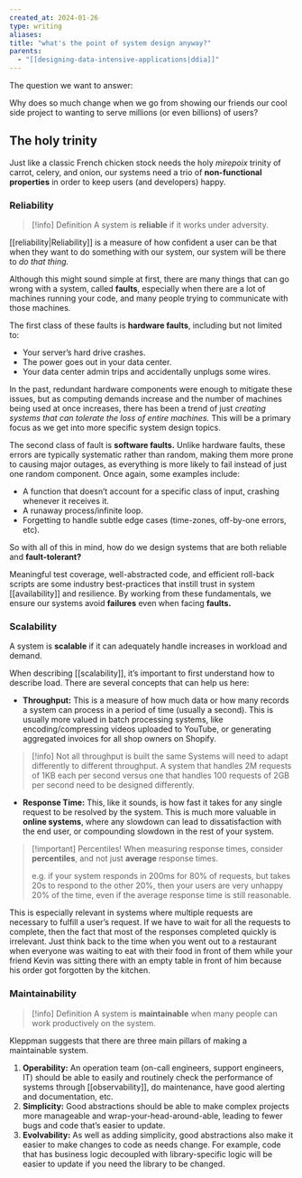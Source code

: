 ```yaml
---
created_at: 2024-01-26
type: writing
aliases: 
title: "what's the point of system design anyway?"
parents:
  - "[[designing-data-intensive-applications|ddia]]"
---
```


The question we want to answer:

Why does so much change when we go from showing our friends our cool side project to wanting to serve millions (or even billions) of users?

## The holy trinity

Just like a classic French chicken stock needs the holy _mirepoix_ trinity of carrot, celery, and onion, our systems need a trio of **non-functional properties** in order to keep users (and developers) happy.

### Reliability

> [!info] Definition
> A system is **reliable** if it works under adversity.

[[reliability|Reliability]] is a measure of how confident a user can be that when they want to do something with our system, our system will be there to _do that thing._

Although this might sound simple at first, there are many things that can go wrong with a system, called **faults**, especially when there are a lot of machines running your code, and many people trying to communicate with those machines.

The first class of these faults is **hardware faults**, including but not limited to:

- Your server’s hard drive crashes.
- The power goes out in your data center.
- Your data center admin trips and accidentally unplugs some wires.

In the past, redundant hardware components were enough to mitigate these issues, but as computing demands increase and the number of machines being used at once increases, there has been a trend of just _creating systems that can tolerate the loss of entire machines._ This will be a primary focus as we get into more specific system design topics.

The second class of fault is **software faults.** Unlike hardware faults, these errors are typically systematic rather than random, making them more prone to causing major outages, as everything is more likely to fail instead of just one random component. Once again, some examples include:

- A function that doesn’t account for a specific class of input, crashing whenever it receives it.
- A runaway process/infinite loop.
- Forgetting to handle subtle edge cases (time-zones, off-by-one errors, etc).

So with all of this in mind, how do we design systems that are both reliable and **fault-tolerant?**

Meaningful test coverage, well-abstracted code, and efficient roll-back scripts are some industry best-practices that instill trust in system [[availability]] and resilience. By working from these fundamentals, we ensure our systems avoid **failures** even when facing **faults.**

### Scalability

A system is **scalable** if it can adequately handle increases in workload and demand.

When describing [[scalability]], it’s important to first understand how to describe load. There are several concepts that can help us here:

- **Throughput:** This is a measure of how much data or how many records a system can process in a period of time (usually a second). This is usually more valued in batch processing systems, like encoding/compressing videos uploaded to YouTube, or generating aggregated invoices for all shop owners on Shopify.

> [!info] Not all throughput is built the same
> Systems will need to adapt differently to different throughput. A system that handles 2M requests of 1KB each per second versus one that handles 100 requests of 2GB per second need to be designed differently.

- **Response Time:** This, like it sounds, is how fast it takes for any single request to be resolved by the system. This is much more valuable in **online systems**, where any slowdown can lead to dissatisfaction with the end user, or compounding slowdown in the rest of your system.

> [!important] Percentiles!
> When measuring response times, consider **percentiles**, and not just **average** response times.
>
> e.g. if your system responds in 200ms for 80% of requests, but takes 20s to respond to the other 20%, then your users are very unhappy 20% of the time, even if the average response time is still reasonable.

This is especially relevant in systems where multiple requests are necessary to fulfill a user’s request. If we have to wait for all the requests to complete, then the fact that most of the responses completed quickly is irrelevant. Just think back to the time when you went out to a restaurant when everyone was waiting to eat with their food in front of them while your friend Kevin was sitting there with an empty table in front of him because his order got forgotten by the kitchen.

### Maintainability

> [!info] Definition
> A system is **maintainable** when many people can work productively on the system.

Kleppman suggests that there are three main pillars of making a maintainable system.

1. **Operability:** An operation team (on-call engineers, support engineers, IT) should be able to easily and routinely check the performance of systems through [[observability]], do maintenance, have good alerting and documentation, etc.
2. **Simplicity:** Good abstractions should be able to make complex projects more manageable and wrap-your-head-around-able, leading to fewer bugs and code that’s easier to update.
3. **Evolvability:** As well as adding simplicity, good abstractions also make it easier to make changes to code as needs change. For example, code that has business logic decoupled with library-specific logic will be easier to update if you need the library to be changed.
